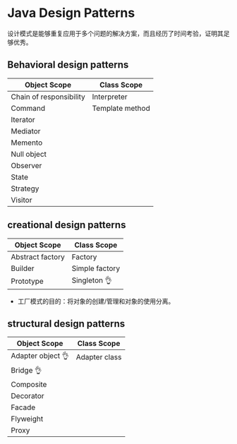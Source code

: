 # Java Design Patterns
设计模式是能够重复应用于多个问题的解决方案，而且经历了时间考验，证明其足够优秀。

## Behavioral design patterns

|Object Scope|Class Scope|
|---|---|
|Chain of responsibility|Interpreter |
|Command|Template method|
|Iterator| |
|Mediator| |
|Memento| |
|Null object| |
|Observer| |
|State| |
|Strategy| |
|Visitor| |

## creational design patterns
|Object Scope|Class Scope|
|---|---|
|Abstract factory|Factory |
|Builder|Simple factory|
|Prototype|Singleton 👌|

- 工厂模式的目的：将对象的创建/管理和对象的使用分离。

## structural design patterns
|Object Scope|Class Scope|
|---|---|
|Adapter object 👌 |Adapter class |
|Bridge 👌| |
|Composite| |
|Decorator| |
|Facade| |
|Flyweight| |
|Proxy| |

